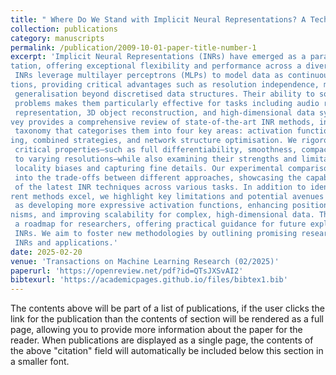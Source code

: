 ```yaml
---
title: " Where Do We Stand with Implicit Neural Representations? A Technical and Performance Survey"
collection: publications
category: manuscripts
permalink: /publication/2009-10-01-paper-title-number-1
excerpt: 'Implicit Neural Representations (INRs) have emerged as a paradigm in knowledge represen
tation, offering exceptional flexibility and performance across a diverse range of applications.
 INRs leverage multilayer perceptrons (MLPs) to model data as continuous implicit func
tions, providing critical advantages such as resolution independence, memory efficiency, and
 generalisation beyond discretised data structures. Their ability to solve complex inverse
 problems makes them particularly effective for tasks including audio reconstruction, image
 representation, 3D object reconstruction, and high-dimensional data synthesis. This sur
vey provides a comprehensive review of state-of-the-art INR methods, introducing a clear
 taxonomy that categorises them into four key areas: activation functions, position encod
ing, combined strategies, and network structure optimisation. We rigorously analyse their
 critical properties—such as full differentiability, smoothness, compactness, and adaptability
 to varying resolutions—while also examining their strengths and limitations in addressing
 locality biases and capturing fine details. Our experimental comparison offers new insights
 into the trade-offs between different approaches, showcasing the capabilities and challenges
 of the latest INR techniques across various tasks. In addition to identifying areas where cur
rent methods excel, we highlight key limitations and potential avenues for improvement, such
 as developing more expressive activation functions, enhancing positional encoding mecha
nisms, and improving scalability for complex, high-dimensional data. This survey serves as
 a roadmap for researchers, offering practical guidance for future exploration in the field of
 INRs. We aim to foster new methodologies by outlining promising research directions for
 INRs and applications.'
date: 2025-02-20
venue: 'Transactions on Machine Learning Research (02/2025)'
paperurl: 'https://openreview.net/pdf?id=QTsJXSvAI2'
bibtexurl: 'https://academicpages.github.io/files/bibtex1.bib'
---
```

The contents above will be part of a list of publications, if the user clicks the link for the publication than the contents of section will be rendered as a full page, allowing you to provide more information about the paper for the reader. When publications are displayed as a single page, the contents of the above "citation" field will automatically be included below this section in a smaller font.
